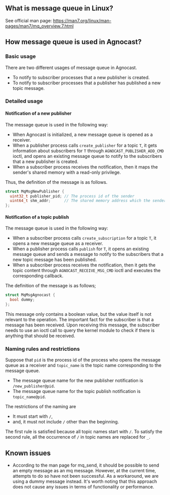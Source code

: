 ## What is message queue in Linux?

See official man page: <https://man7.org/linux/man-pages/man7/mq_overview.7.html>

## How message queue is used in Agnocast?

### Basic usage

There are two different usages of message queue in Agnocast.

- To notify to subscriber processes that a new publisher is created.
- To notify to subscriber processes that a publisher has published a new topic message.

### Detailed usage

#### Notification of a new publisher

The message queue is used in the following way:

- When Agnocast is initialized, a new message queue is opened as a receiver.
- When a publisher process calls `create_publisher` for a topic `T`, it gets information about subscribers for `T` through `AGNOCAST_PUBLISHER_ADD_CMD` ioctl, and opens an existing message queue to notify to the subscribers that a new publisher is created.
- When a subscriber process receives the notification, then it maps the sender's shared memory with a read-only privilege.

Thus, the definition of the message is as follows.

```c
struct MqMsgNewPublisher {
  uint32_t publisher_pid; // The process id of the sender
  uint64_t shm_addr;      // The shared memory address which the sender has a writable privilege
};
```

#### Notification of a topic publish

The message queue is used in the following way:

- When a subscriber process calls `create_subscription` for a topic `T`, it opens a new message queue as a receiver.
- When a publisher process calls `publish` for `T`, it opens an existing message queue and sends a message to notify to the subscribers that a new topic message has been published.
- When a subscriber process receives the notification, then it gets the topic content through `AGNOCAST_RECEIVE_MSG_CMD` ioctl and executes the corresponding callback.

The definition of the message is as follows;

```c
struct MqMsgAgnocast {
  bool dummy;
};
```

This message only contains a boolean value, but the value itself is not relevant to the operation. The important fact for the subscriber is that a message has been received. Upon receiving this message, the subscriber needs to use an ioctl call to query the kernel module to check if there is anything that should be received.

### Naming rules and restrictions

Suppose that `pid` is the process id of the process who opens the message queue as a receiver and `topic_name` is the topic name corresponding to the message queue.

- The message queue name for the new publisher notification is `/new_publisher@pid`.
- The message queue name for the topic publish notification is `topic_name@pid`.

The restrictions of the naming are

- It must start with `/`,
- and, it must not include `/` other than the beginning.

The first rule is satisfied because all topic names start with `/`.
To satisfy the second rule, all the occurrence of `/` in topic names are replaced for `_`.

## Known issues

- According to the man page for mq_send, it should be possible to send an empty message as an mq message. However, at the current time, attempts to do so have not been successful. As a workaround, we are using a dummy message instead. It's worth noting that this approach does not cause any issues in terms of functionality or performance.
